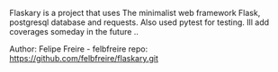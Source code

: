 Flaskary is a project that uses The minimalist web framework Flask, postgresql database and requests. Also
used pytest for testing. Ill add coverages someday in the future ..

Author: Felipe Freire - felbfreire 
repo: https://github.com/felbfreire/flaskary.git

